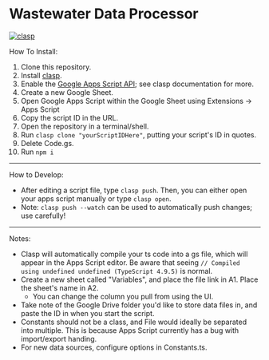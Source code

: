 # Wastewater Data Processor

[![clasp](https://img.shields.io/badge/built%20with-clasp-4285f4.svg)](https://github.com/google/clasp)

How To Install:

1. Clone this repository.
1. Install [clasp](https://github.com/google/clasp).
1. Enable the [Google Apps Script API](https://script.google.com/home/usersettings); see clasp documentation for more.
1. Create a new Google Sheet.
1. Open Google Apps Script within the Google Sheet using Extensions -> Apps Script
1. Copy the script ID in the URL.
1. Open the repository in a terminal/shell.
1. Run `clasp clone "yourScriptIDHere"`, putting your script's ID in quotes.
1. Delete Code.gs.
1. Run `npm i`

---
How to Develop:

* After editing a script file, type `clasp push`. Then, you can either open your apps script manually or type `clasp open`.
* Note: `clasp push --watch` can be used to automatically push changes; use carefully!

---
Notes:

* Clasp will automatically compile your ts code into a gs file, which will appear in the Apps Script editor. Be aware that seeing `// Compiled using undefined undefined (TypeScript 4.9.5)` is normal.
* Create a new sheet called "Variables", and place the file link in A1. Place the sheet's name in A2.
  * You can change the column you pull from using the UI.
* Take note of the Google Drive folder you'd like to store data files in, and paste the ID in when you start the script.
* Constants should not be a class, and File would ideally be separated into multiple. This is because Apps Script currently has a bug with import/export handing.
* For new data sources, configure options in Constants.ts.
